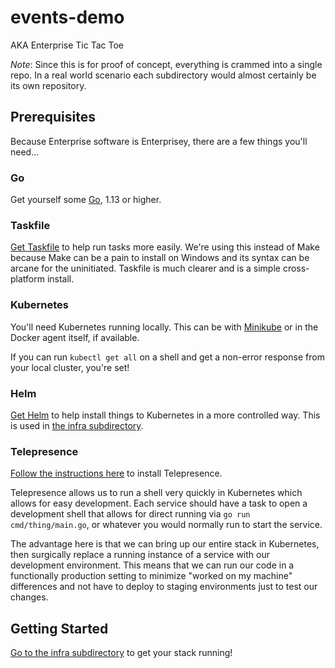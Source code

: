 # events-demo

AKA Enterprise Tic Tac Toe

*Note*: Since this is for proof of concept, everything is crammed into a single repo.  In a real world
scenario each subdirectory would almost certainly be its own repository.

## Prerequisites

Because Enterprise software is Enterprisey, there are a few things you'll need...

### Go

Get yourself some [Go](https://golang.org/doc/install), 1.13 or higher.

### Taskfile

[Get Taskfile](https://taskfile.dev/#/installation) to help run tasks more easily.  We're using
this instead of Make because Make can be a pain to install on Windows and its syntax
can be arcane for the uninitiated.  Taskfile is much clearer and is a simple cross-platform install.

### Kubernetes

You'll need Kubernetes running locally.  This can be with [Minikube](https://kubernetes.io/docs/setup/learning-environment/minikube/)
or in the Docker agent itself, if available.

If you can run `kubectl get all` on a shell and get a non-error response from your local cluster,
you're set!

### Helm

[Get Helm](https://helm.sh/docs/using_helm/) to help install things to Kubernetes in a more controlled way.  This is used in [the infra subdirectory](./infra).

### Telepresence

[Follow the instructions here](https://www.telepresence.io/reference/install) to install Telepresence.

Telepresence allows us to run a shell very quickly in Kubernetes which allows for easy development.
Each service should have a task to open a development shell that allows for direct running
via `go run cmd/thing/main.go`, or whatever you would normally run to start the service.

The advantage here is that we can bring up our entire stack in Kubernetes, then surgically replace
a running instance of a service with our development environment.  This means that we can run our
code in a functionally production setting to minimize "worked on my machine" differences and not
have to deploy to staging environments just to test our changes.

## Getting Started

[Go to the infra subdirectory](./infra) to get your stack running!

